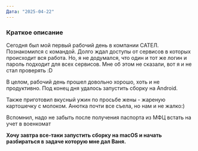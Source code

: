 ```yaml
---
Дата: "2025-04-22"
---
```

### Краткое описание
Сегодня был мой первый рабочий день в компании САТЕЛ. Познакомился с командой. Долго ждал доступы от сервисов в которых происходит вся работа. Но, я не додумался, что один и тот же логин и пароль подходит для всех сервисов. Мне об этом не сказали, вот я и не стал проверять :D

В целом, рабочий день прошел довольно хорошо, хоть и не продуктивно. Под конец дня удалось запустить сборку на Android.

Также приготовил вкусный ужин по просьбе жены - жареную картошечку с молоком.
Анютка почти все съела, но нам и не жалко:)

Вспомнил, надо не забыть после получения паспорта из МФЦ встать на учет в военкомат 

**Хочу завтра все-таки запустить сборку на macOS и начать разбираться в задаче которую мне дал Ваня.**